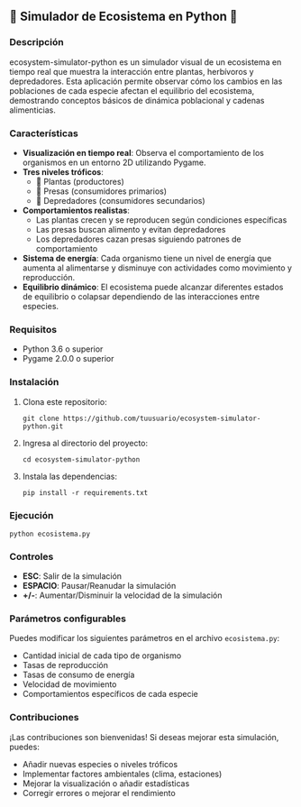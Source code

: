 ## 🌱 Simulador de Ecosistema en Python 🐺

### Descripción
ecosystem-simulator-python es un simulador visual de un ecosistema en tiempo real que muestra la interacción entre plantas, herbívoros y depredadores. Esta aplicación permite observar cómo los cambios en las poblaciones de cada especie afectan el equilibrio del ecosistema, demostrando conceptos básicos de dinámica poblacional y cadenas alimenticias.

### Características
- **Visualización en tiempo real**: Observa el comportamiento de los organismos en un entorno 2D utilizando Pygame.
- **Tres niveles tróficos**: 
  - 🌱 Plantas (productores)
  - 🐰 Presas (consumidores primarios)
  - 🐺 Depredadores (consumidores secundarios)
- **Comportamientos realistas**:
  - Las plantas crecen y se reproducen según condiciones específicas
  - Las presas buscan alimento y evitan depredadores
  - Los depredadores cazan presas siguiendo patrones de comportamiento
- **Sistema de energía**: Cada organismo tiene un nivel de energía que aumenta al alimentarse y disminuye con actividades como movimiento y reproducción.
- **Equilibrio dinámico**: El ecosistema puede alcanzar diferentes estados de equilibrio o colapsar dependiendo de las interacciones entre especies.

### Requisitos
- Python 3.6 o superior
- Pygame 2.0.0 o superior

### Instalación
1. Clona este repositorio:
   ```
   git clone https://github.com/tuusuario/ecosystem-simulator-python.git
   ```
2. Ingresa al directorio del proyecto:
   ```
   cd ecosystem-simulator-python
   ```
3. Instala las dependencias:
   ```
   pip install -r requirements.txt
   ```

### Ejecución
```
python ecosistema.py
```

### Controles
- **ESC**: Salir de la simulación
- **ESPACIO**: Pausar/Reanudar la simulación
- **+/-**: Aumentar/Disminuir la velocidad de la simulación

### Parámetros configurables
Puedes modificar los siguientes parámetros en el archivo `ecosistema.py`:

- Cantidad inicial de cada tipo de organismo
- Tasas de reproducción
- Tasas de consumo de energía
- Velocidad de movimiento
- Comportamientos específicos de cada especie

### Contribuciones
¡Las contribuciones son bienvenidas! Si deseas mejorar esta simulación, puedes:
- Añadir nuevas especies o niveles tróficos
- Implementar factores ambientales (clima, estaciones)
- Mejorar la visualización o añadir estadísticas
- Corregir errores o mejorar el rendimiento
